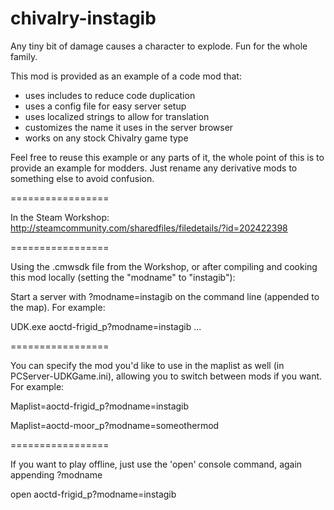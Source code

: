 chivalry-instagib
=================

Any tiny bit of damage causes a character to explode. Fun for the whole family.

This mod is provided as an example of a code mod that: 
- uses includes to reduce code duplication 
- uses a config file for easy server setup 
- uses localized strings to allow for translation 
- customizes the name it uses in the server browser
- works on any stock Chivalry game type

Feel free to reuse this example or any parts of it, the whole point of this is to provide an example for modders. Just rename any derivative mods to something else to avoid confusion.

=================

In the Steam Workshop: http://steamcommunity.com/sharedfiles/filedetails/?id=202422398

=================

Using the .cmwsdk file from the Workshop, or after compiling and cooking this mod locally (setting the "modname" to "instagib"):


Start a server with ?modname=instagib on the command line (appended to the map). For example:

UDK.exe aoctd-frigid_p?modname=instagib ...

=================

You can specify the mod you'd like to use in the maplist as well (in PCServer-UDKGame.ini), allowing you to switch between mods if you want. For example: 

Maplist=aoctd-frigid_p?modname=instagib 

Maplist=aoctd-moor_p?modname=someothermod 

================= 

If you want to play offline, just use the 'open' console command, again appending ?modname

open aoctd-frigid_p?modname=instagib
